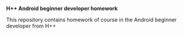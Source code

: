 **H++ Android beginner developer homework**

This repository contains homework of course in the Android beginner developer from H++